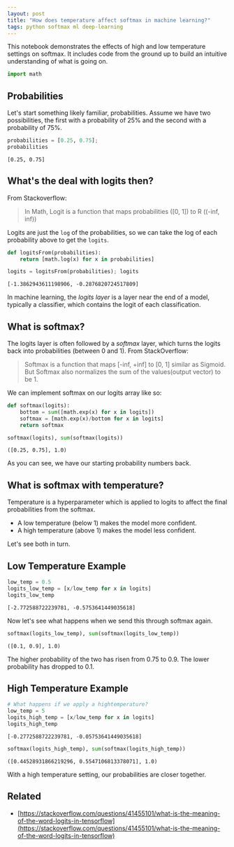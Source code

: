 ```yaml
---
layout: post
title: "How does temperature affect softmax in machine learning?"
tags: python softmax ml deep-learning
---
```


This notebook demonstrates the effects of high and low temperature settings on softmax. It includes code from the ground up to build an intuitive understanding of what is going on.


```python
import math
```

## Probabilities

Let's start something likely familiar, probabilities. Assume we have two possibilities, the first with a probability of 25% and the second with a probability of 75%.


```python
probabilities = [0.25, 0.75]; 
probabilities
```




    [0.25, 0.75]



## What's the deal with logits then?

From Stackoverflow:

> In Math, Logit is a function that maps probabilities ([0, 1]) to R ((-inf, inf))

Logits are just the `log` of the probabilities, so we can take the log of each probability above to get the `logits`.



```python
def logitsFrom(probabilities):
    return [math.log(x) for x in probabilities]

logits = logitsFrom(probabilities); logits
```




    [-1.3862943611198906, -0.2876820724517809]



In machine learning, the *logits layer* is a layer near the end of a model, typically a classifier, which contains the logit of each classification.

## What is softmax?

The logits layer is often followed by a *softmax* layer, which turns the logits back into probabilities (between 0 and 1). From StackOverflow:

> Softmax is a function that maps [-inf, +inf] to [0, 1] similar as Sigmoid. But Softmax also normalizes the sum of the values(output vector) to be 1.

We can implement softmax on our logits array like so:


```python
def softmax(logits):
    bottom = sum([math.exp(x) for x in logits])
    softmax = [math.exp(x)/bottom for x in logits]
    return softmax

softmax(logits), sum(softmax(logits))
```




    ([0.25, 0.75], 1.0)



As you can see, we have our starting probability numbers back.

## What is softmax with temperature?

Temperature is a hyperparameter which is applied to logits to affect the final probabilities from the softmax. 

* A low temperature (below 1) makes the model more confident. 
* A high temperature (above 1) makes the model less confident.

Let's see both in turn.

## Low Temperature Example


```python
low_temp = 0.5
logits_low_temp = [x/low_temp for x in logits]
logits_low_temp
```




    [-2.772588722239781, -0.5753641449035618]



Now let's see what happens when we send this through softmax again.


```python
softmax(logits_low_temp), sum(softmax(logits_low_temp))
```




    ([0.1, 0.9], 1.0)



The higher probability of the two has risen from 0.75 to 0.9. The lower probability has dropped to 0.1.

## High Temperature Example


```python
# What happens if we apply a hightemperature?
low_temp = 5
logits_high_temp = [x/low_temp for x in logits]
logits_high_temp
```




    [-0.2772588722239781, -0.05753641449035618]




```python
softmax(logits_high_temp), sum(softmax(logits_high_temp))
```




    ([0.44528931866219296, 0.5547106813378071], 1.0)



With a high temperature setting, our probabilities are closer together.

## Related

* [https://stackoverflow.com/questions/41455101/what-is-the-meaning-of-the-word-logits-in-tensorflow](https://stackoverflow.com/questions/41455101/what-is-the-meaning-of-the-word-logits-in-tensorflow)


